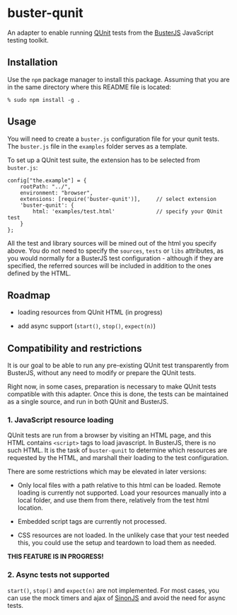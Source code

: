 

# buster-qunit #

An adapter to enable running [QUnit](http://qunitjs.org) tests
from the [BusterJS](http://busterjs.org) JavaScript testing toolkit.

## Installation ##

Use the `npm` package manager to install this package. Assuming
that you are in the same directory where this README file is
located:

    % sudo npm install -g .


## Usage ##

You will need to create a `buster.js` configuration file for
your qunit tests. The `buster.js` file in the `examples`
folder serves as a template.

To set up a QUnit test suite, the extension has to be selected from
`buster.js`:

    config["the.example"] = {
        rootPath: "../",
        environment: "browser",
        extensions: [require('buster-qunit')],     // select extension
        'buster-qunit': {
            html: 'examples/test.html'             // specify your QUnit test
        }
    };

All the test and library sources will be mined out of the html you specify 
above. You do not need to specify the `sources`, `tests` or `libs` attributes,
as you would normally for a BusterJS test configuration - although if they are
specified, the referred sources will be included in addition to the ones
defined by the HTML.


## Roadmap ##

- loading resources from QUnit HTML (in progress)

- add async support (`start()`, `stop()`, `expect(n)`)


## Compatibility and restrictions ##

It is our goal to be able to run any pre-existing QUnit test transparently
from BusterJS, without any need to modify or prepare the QUnit tests.

Right now, in some cases, preparation is necessary to make QUnit tests 
compatible with this adapter. Once this is done, the tests can be maintained 
as a single source, and run in both QUnit and BusterJS.


### 1. JavaScript resource loading ###

QUnit tests are run from a browser by visiting an HTML page, and this HTML
contains `<script>` tags to load javascript. In BusterJS, there is no such
HTML. It is the task of `buster-qunit` to determine which resources are 
requested by the HTML, and marshall their loading to the test configuration.

There are some restrictions which may be elevated in later versions:

- Only local files with a path relative to this html can be loaded.
  Remote loading is currently not supported. Load your resources manually into
  a local folder, and use them from there, relatively from the test html
  location.

- Embedded script tags are currently not processed.

- CSS resources are not loaded. In the unlikely case that your test needed
  this, you could use the setup and teardown to load them as needed.

**THIS FEATURE IS IN PROGRESS!**


### 2. Async tests not supported ###

`start()`, `stop()` and `expect(n)` are not implemented. For most cases, you
can use the mock timers and ajax of [SinonJS](http://sinonjs.org) and avoid
the need for async tests.

